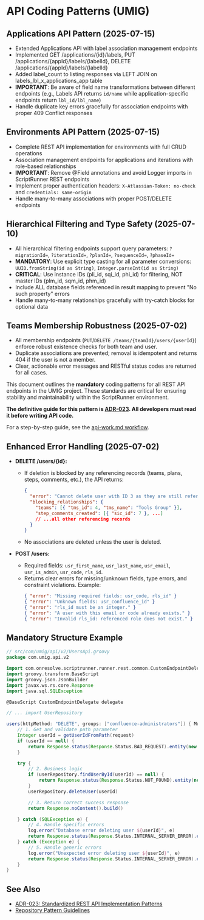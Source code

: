 # API Coding Patterns (UMIG)

## Applications API Pattern (2025-07-15)
- Extended Applications API with label association management endpoints
- Implemented GET /applications/{id}/labels, PUT /applications/{appId}/labels/{labelId}, DELETE /applications/{appId}/labels/{labelId}
- Added label_count to listing responses via LEFT JOIN on labels_lbl_x_applications_app table
- **IMPORTANT**: Be aware of field name transformations between different endpoints (e.g., Labels API returns `id/name` while application-specific endpoints return `lbl_id/lbl_name`)
- Handle duplicate key errors gracefully for association endpoints with proper 409 Conflict responses

## Environments API Pattern (2025-07-15)
- Complete REST API implementation for environments with full CRUD operations
- Association management endpoints for applications and iterations with role-based relationships
- **IMPORTANT**: Remove @Field annotations and avoid Logger imports in ScriptRunner REST endpoints
- Implement proper authentication headers: `X-Atlassian-Token: no-check` and `credentials: same-origin`
- Handle many-to-many associations with proper POST/DELETE endpoints

## Hierarchical Filtering and Type Safety (2025-07-10)
- All hierarchical filtering endpoints support query parameters: `?migrationId=`, `?iterationId=`, `?planId=`, `?sequenceId=`, `?phaseId=`
- **MANDATORY**: Use explicit type casting for all parameter conversions: `UUID.fromString(id as String)`, `Integer.parseInt(id as String)`
- **CRITICAL**: Use instance IDs (pli_id, sqi_id, phi_id) for filtering, NOT master IDs (plm_id, sqm_id, phm_id)
- Include ALL database fields referenced in result mapping to prevent "No such property" errors
- Handle many-to-many relationships gracefully with try-catch blocks for optional data

## Teams Membership Robustness (2025-07-02)
- All membership endpoints (`PUT`/`DELETE /teams/{teamId}/users/{userId}`) enforce robust existence checks for both team and user.
- Duplicate associations are prevented; removal is idempotent and returns 404 if the user is not a member.
- Clear, actionable error messages and RESTful status codes are returned for all cases.

This document outlines the **mandatory** coding patterns for all REST API endpoints in the UMIG project. These standards are critical for ensuring stability and maintainability within the ScriptRunner environment.

**The definitive guide for this pattern is [ADR-023](../../../../docs/adr/ADR-023-Standardized-Rest-Api-Patterns.md). All developers must read it before writing API code.**

For a step-by-step guide, see the [api-work.md workflow](../../../../.clinerules/workflows/api-work.md).

## Enhanced Error Handling (2025-07-02)

- **DELETE /users/{id}:**
  - If deletion is blocked by any referencing records (teams, plans, steps, comments, etc.), the API returns:
    ```json
    {
      "error": "Cannot delete user with ID 3 as they are still referenced by other resources.",
      "blocking_relationships": {
        "teams": [{ "tms_id": 4, "tms_name": "Tools Group" }],
        "step_comments_created": [{ "sic_id": 7 }, ...]
        // ...all other referencing records
      }
    }
    ```
  - No associations are deleted unless the user is deleted.

- **POST /users:**
  - Required fields: `usr_first_name`, `usr_last_name`, `usr_email`, `usr_is_admin`, `usr_code`, `rls_id`.
  - Returns clear errors for missing/unknown fields, type errors, and constraint violations. Example:
    ```json
    { "error": "Missing required fields: usr_code, rls_id" }
    { "error": "Unknown fields: usr_confluence_id" }
    { "error": "rls_id must be an integer." }
    { "error": "A user with this email or code already exists." }
    { "error": "Invalid rls_id: referenced role does not exist." }
    ```

## Mandatory Structure Example
```groovy
// src/com/umig/api/v2/UsersApi.groovy
package com.umig.api.v2

import com.onresolve.scriptrunner.runner.rest.common.CustomEndpointDelegate
import groovy.transform.BaseScript
import groovy.json.JsonBuilder
import javax.ws.rs.core.Response
import java.sql.SQLException

@BaseScript CustomEndpointDelegate delegate

// ... import UserRepository

users(httpMethod: "DELETE", groups: ["confluence-administrators"]) { MultivaluedMap queryParams, String body, HttpServletRequest request ->
    // 1. Get and validate path parameter
    Integer userId = getUserIdFromPath(request)
    if (userId == null) {
        return Response.status(Response.Status.BAD_REQUEST).entity(new JsonBuilder([error: "User ID is required."]).toString()).build()
    }

    try {
        // 2. Business logic
        if (userRepository.findUserById(userId) == null) {
            return Response.status(Response.Status.NOT_FOUND).entity(new JsonBuilder([error: "User not found."]).toString()).build()
        }
        userRepository.deleteUser(userId)

        // 3. Return correct success response
        return Response.noContent().build()

    } catch (SQLException e) {
        // 4. Handle specific errors
        log.error("Database error deleting user ${userId}", e)
        return Response.status(Response.Status.INTERNAL_SERVER_ERROR).entity(new JsonBuilder([error: "A database error occurred."]).toString()).build()
    } catch (Exception e) {
        // 5. Handle generic errors
        log.error("Unexpected error deleting user ${userId}", e)
        return Response.status(Response.Status.INTERNAL_SERVER_ERROR).entity(new JsonBuilder([error: "An internal error occurred."]).toString()).build()
    }
}
```

## See Also
- [ADR-023: Standardized REST API Implementation Patterns](../../../../docs/adr/ADR-023-Standardized-Rest-Api-Patterns.md)
- [Repository Pattern Guidelines](../repository/README.md)
